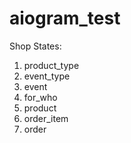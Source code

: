 # aiogram_test


Shop States:
1. product_type
2. event_type
3. event
4. for_who
5. product
6. order_item
7. order

